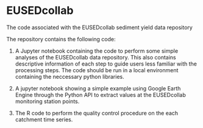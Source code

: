# EUSEDcollab
The code associated with the EUSEDcollab sediment yield data repository

The repository contains the following code:

1) A Jupyter notebook containing the code to perform some simple analyses of the EUSEDcollab data repository. This also contains descriptive information of each step to guide users less familiar with the processing steps. The code should be run in a local environment containing the neccessary python libraries. 

2) A jupyter notebook showing a simple example using Google Earth Engine through the Python API to extract values at the EUSEDcollab monitoring station points. 

3) The R code to perform the quality control procedure on the each catchment time series. 
